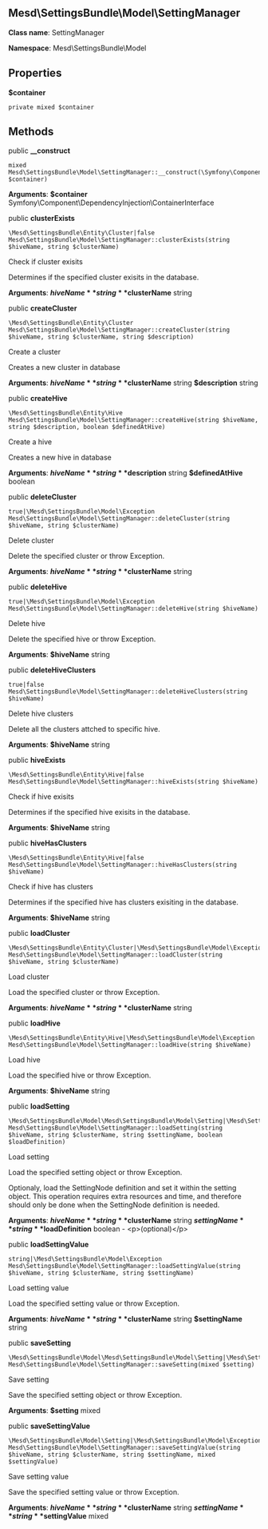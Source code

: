 Mesd\SettingsBundle\Model\SettingManager
---------------

    

    


**Class name**: SettingManager

**Namespace**: Mesd\SettingsBundle\Model









Properties
----------


**$container** 



    private mixed $container






Methods
-------


public **__construct**

    mixed Mesd\SettingsBundle\Model\SettingManager::__construct(\Symfony\Component\DependencyInjection\ContainerInterface $container)











**Arguments**:
**$container** Symfony\Component\DependencyInjection\ContainerInterface 



public **clusterExists**

    \Mesd\SettingsBundle\Entity\Cluster|false Mesd\SettingsBundle\Model\SettingManager::clusterExists(string $hiveName, string $clusterName)

Check if cluster exisits

Determines if the specified cluster exisits
in the database.







**Arguments**:
**$hiveName** string 
**$clusterName** string 



public **createCluster**

    \Mesd\SettingsBundle\Entity\Cluster Mesd\SettingsBundle\Model\SettingManager::createCluster(string $hiveName, string $clusterName, string $description)

Create a cluster

Creates a new cluster in database







**Arguments**:
**$hiveName** string 
**$clusterName** string 
**$description** string 



public **createHive**

    \Mesd\SettingsBundle\Entity\Hive Mesd\SettingsBundle\Model\SettingManager::createHive(string $hiveName, string $description, boolean $definedAtHive)

Create a hive

Creates a new hive in database







**Arguments**:
**$hiveName** string 
**$description** string 
**$definedAtHive** boolean 



public **deleteCluster**

    true|\Mesd\SettingsBundle\Model\Exception Mesd\SettingsBundle\Model\SettingManager::deleteCluster(string $hiveName, string $clusterName)

Delete cluster

Delete the specified cluster or throw Exception.







**Arguments**:
**$hiveName** string 
**$clusterName** string 



public **deleteHive**

    true|\Mesd\SettingsBundle\Model\Exception Mesd\SettingsBundle\Model\SettingManager::deleteHive(string $hiveName)

Delete hive

Delete the specified hive or throw Exception.







**Arguments**:
**$hiveName** string 



public **deleteHiveClusters**

    true|false Mesd\SettingsBundle\Model\SettingManager::deleteHiveClusters(string $hiveName)

Delete hive clusters

Delete all the clusters attched to specific hive.







**Arguments**:
**$hiveName** string 



public **hiveExists**

    \Mesd\SettingsBundle\Entity\Hive|false Mesd\SettingsBundle\Model\SettingManager::hiveExists(string $hiveName)

Check if hive exisits

Determines if the specified hive exisits
in the database.







**Arguments**:
**$hiveName** string 



public **hiveHasClusters**

    \Mesd\SettingsBundle\Entity\Hive|false Mesd\SettingsBundle\Model\SettingManager::hiveHasClusters(string $hiveName)

Check if hive has clusters

Determines if the specified hive has clusters
exisiting in the database.







**Arguments**:
**$hiveName** string 



public **loadCluster**

    \Mesd\SettingsBundle\Entity\Cluster|\Mesd\SettingsBundle\Model\Exception Mesd\SettingsBundle\Model\SettingManager::loadCluster(string $hiveName, string $clusterName)

Load cluster

Load the specified cluster or throw Exception.







**Arguments**:
**$hiveName** string 
**$clusterName** string 



public **loadHive**

    \Mesd\SettingsBundle\Entity\Hive|\Mesd\SettingsBundle\Model\Exception Mesd\SettingsBundle\Model\SettingManager::loadHive(string $hiveName)

Load hive

Load the specified hive or throw Exception.







**Arguments**:
**$hiveName** string 



public **loadSetting**

    \Mesd\SettingsBundle\Model\Mesd\SettingsBundle\Model\Setting|\Mesd\SettingsBundle\Model\Exception Mesd\SettingsBundle\Model\SettingManager::loadSetting(string $hiveName, string $clusterName, string $settingName, boolean $loadDefinition)

Load setting

Load the specified setting object or throw Exception.

Optionaly, load the SettingNode definition and set it within the
setting object. This operation requires extra resources and time,
and therefore should only be done when the SettingNode definition
is needed.







**Arguments**:
**$hiveName** string 
**$clusterName** string 
**$settingName** string 
**$loadDefinition** boolean  - &lt;p&gt;(optional)&lt;/p&gt;



public **loadSettingValue**

    string|\Mesd\SettingsBundle\Model\Exception Mesd\SettingsBundle\Model\SettingManager::loadSettingValue(string $hiveName, string $clusterName, string $settingName)

Load setting value

Load the specified setting value or throw Exception.







**Arguments**:
**$hiveName** string 
**$clusterName** string 
**$settingName** string 



public **saveSetting**

    \Mesd\SettingsBundle\Model\Mesd\SettingsBundle\Model\Setting|\Mesd\SettingsBundle\Model\Exception Mesd\SettingsBundle\Model\SettingManager::saveSetting(mixed $setting)

Save setting

Save the specified setting object or throw Exception.







**Arguments**:
**$setting** mixed 



public **saveSettingValue**

    \Mesd\SettingsBundle\Model\Setting|\Mesd\SettingsBundle\Model\Exception Mesd\SettingsBundle\Model\SettingManager::saveSettingValue(string $hiveName, string $clusterName, string $settingName, mixed $settingValue)

Save setting value

Save the specified setting value or throw Exception.







**Arguments**:
**$hiveName** string 
**$clusterName** string 
**$settingName** string 
**$settingValue** mixed 


